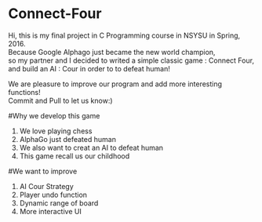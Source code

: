 # Connect-Four

  Hi, this is my final project in C Programming course in NSYSU in Spring, 2016.  
  Because Google Alphago just became the new world champion,  
  so my partner and I decided to writed a simple classic game : Connect Four,  
  and build an AI : Cour in order to to defeat human!  
  
  We are pleasure to improve our program and add more interesting functions!  
  Commit and Pull to let us know:)
  
#Why we develop this game

  1. We love playing chess  
  2. AlphaGo just defeated human  
  3. We also want to creat an AI to defeat human  
  4. This game recall us our childhood   
  
#We want to improve

  1.  AI Cour Strategy   
  2.  Player undo function  
  3.  Dynamic range of board  
  4.  More interactive UI  



